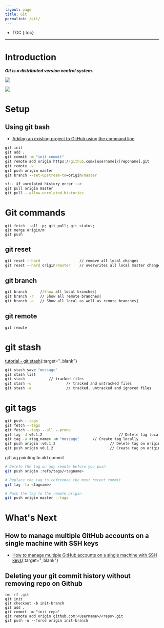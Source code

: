 ```yaml
---
layout: page
title: Git
permalink: /git/
---
```


- TOC
{:toc}

---

# Introduction

**_Git is a distributed version control system._**

![](https://communities.sas.com/t5/image/serverpage/image-id/29370i045823D312547584?v=1.0)

![](https://hackernoon.com/hn-images/1*9qX9F9MGsWKfcmgTOR9BPw.png)

# Setup

## Using git bash

- [Adding an existing project to GitHub using the command line](https://docs.github.com/en/github/importing-your-projects-to-github/adding-an-existing-project-to-github-using-the-command-line)

```cmd
git init
git add .
git commit -m "init commit"
git remote add origin https://github.com/[username]/[reponame].git
git remote -v
git push origin master
git branch --set-upstream-to=origin/master

<!-- if unrelated history error -->
git pull origin master
git pull --allow-unrelated-histories
```

# Git commands

```
git fetch --all -p; git pull; git status;
git merge origin/m
git push
```

## git reset

```cmd
git reset --hard                  // remove all local changes
git reset --hard origin/master    // overwrites all local master changes with remote(origin) master
```

## git branch

```cmd
git branch      //Show all local branches|
git branch -r   // Show all remote branches|
git branch -a   // Show all local as well as remote branches|
```

## git remote

```cmd
git remote
```

# git stash

[tutorial - git stash](https://www.atlassian.com/git/tutorials/saving-changes/git-stash){:target="\_blank"}

```cmd
git stash save "message"
git stash list
git stash           // tracked files
git stash -u				// tracked and untracked files
git stash -a				// tracked, untracked and ignored files
```

# git tags

```cmd
git push --tags
git fetch --tags
git fetch --tags --all --prune
git tag -d v0.1.2							        // Delete tag locally
git tag -a <tag_name> -m "message"		// Create tag locally
git push origin :v0.1.2						    // Delete tag on origin
git push origin v0.1.2						    // Create tag on origin
```

git tag pointing to old commit

```sh
# Delete the tag on any remote before you push
git push origin :refs/tags/<tagname>

# Replace the tag to reference the most recent commit
git tag -fa <tagname>

# Push the tag to the remote origin
git push origin master --tags
```

# What's Next

## How to manage multiple GitHub accounts on a single machine with SSH keys

- [How to manage multiple GitHub accounts on a single machine with SSH keys](){:target="\_blank"}

## Deleting your git commit history without removing repo on Github

```git
rm -rf .git
git init
git checkout -b init-branch
git add .
git commit -m "init repo"
git remote add origin github.com:<username>/<repo>.git
git push -u --force origin init-branch
```
